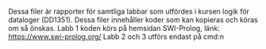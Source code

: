 Dessa filer är rapporter för samtliga labbar som utfördes i kursen logik för dataloger (DD1351). Dessa filer innehåller koder som kan kopieras och köras om så önskas. 
Labb 1 koden körs på hemsidan SWI-Prolog, länk: https://www.swi-prolog.org/ 
Labb 2 och 3 utförs endast på cmd:n
